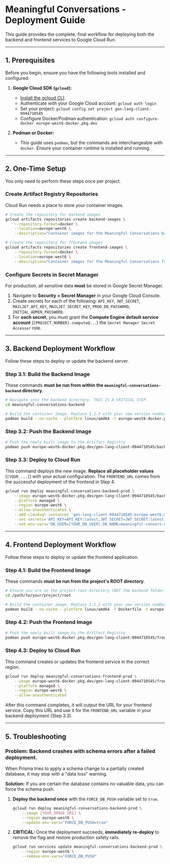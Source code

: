# Meaningful Conversations - Deployment Guide

This guide provides the complete, final workflow for deploying both the backend and frontend services to Google Cloud Run.

---

## 1. Prerequisites

Before you begin, ensure you have the following tools installed and configured:

1.  **Google Cloud SDK (`gcloud`):**
    *   [Install the gcloud CLI](https://cloud.google.com/sdk/docs/install).
    *   Authenticate with your Google Cloud account: `gcloud auth login`
    *   Set your project: `gcloud config set project gen-lang-client-0944710545`
    *   Configure Docker/Podman authentication: `gcloud auth configure-docker europe-west6-docker.pkg.dev`

2.  **Podman or Docker:**
    *   This guide uses `podman`, but the commands are interchangeable with `docker`. Ensure your container runtime is installed and running.

---

## 2. One-Time Setup

You only need to perform these steps once per project.

### Create Artifact Registry Repositories

Cloud Run needs a place to store your container images.

```bash
# Create the repository for backend images
gcloud artifacts repositories create backend-images \
    --repository-format=docker \
    --location=europe-west6 \
    --description="Container images for the Meaningful Conversations backend"

# Create the repository for frontend images
gcloud artifacts repositories create frontend-images \
    --repository-format=docker \
    --location=europe-west6 \
    --description="Container images for the Meaningful Conversations frontend"
```

### Configure Secrets in Secret Manager

For production, all sensitive data **must** be stored in Google Secret Manager.

1.  Navigate to **Security > Secret Manager** in your Google Cloud Console.
2.  Create secrets for each of the following: `API_KEY`, `JWT_SECRET`, `MAILJET_API_KEY`, `MAILJET_SECRET_KEY`, `PROD_DB_PASSWORD`, `INITIAL_ADMIN_PASSWORD`.
3.  For **each secret**, you must grant the **Compute Engine default service account** (`[PROJECT_NUMBER]-compute@...`) the `Secret Manager Secret Accessor` role.

---

## 3. Backend Deployment Workflow

Follow these steps to deploy or update the backend server.

### Step 3.1: Build the Backend Image

These commands **must be run from within the `meaningful-conversations-backend` directory**.

```bash
# Navigate into the backend directory. THIS IS A CRITICAL STEP.
cd meaningful-conversations-backend

# Build the container image. Replace 1.1.3 with your new version number.
podman build --no-cache --platform linux/amd64 -t europe-west6-docker.pkg.dev/gen-lang-client-0944710545/backend-images/meaningful-conversations:1.1.3 .
```

### Step 3.2: Push the Backend Image

```bash
# Push the newly built image to the Artifact Registry
podman push europe-west6-docker.pkg.dev/gen-lang-client-0944710545/backend-images/meaningful-conversations:1.1.3
```

### Step 3.3: Deploy to Cloud Run

This command deploys the new image. **Replace all placeholder values** (`[YOUR_...]`) with your actual configuration. The `FRONTEND_URL` comes from the successful deployment of the frontend in Step 4.

```bash
gcloud run deploy meaningful-conversations-backend-prod \
    --image europe-west6-docker.pkg.dev/gen-lang-client-0944710545/backend-images/meaningful-conversations:1.1.3 \
    --platform managed \
    --region europe-west6 \
    --allow-unauthenticated \
    --add-cloudsql-instances 'gen-lang-client-0944710545:europe-west6:meaningful-convers-db-prod' \
    --set-secrets='API_KEY=API_KEY:latest,JWT_SECRET=JWT_SECRET:latest,MAILJET_API_KEY=MAILJET_API_KEY:latest,MAILJET_SECRET_KEY=MAILJET_SECRET_KEY:latest,DB_PASSWORD=PROD_DB_PASSWORD:latest,INITIAL_ADMIN_PASSWORD=INITIAL_ADMIN_PASSWORD:latest' \
    --set-env-vars='DB_USER=[YOUR_DB_USER],DB_NAME=meaningful-convers-db-prod,INSTANCE_UNIX_SOCKET=/cloudsql/gen-lang-client-0944710545:europe-west6:meaningful-convers-db-prod,ENVIRONMENT_TYPE=production,FRONTEND_URL=[YOUR_PRODUCTION_FRONTEND_URL],MAILJET_SENDER_EMAIL=[YOUR_VERIFIED_MAILJET_EMAIL],INITIAL_ADMIN_EMAIL=[YOUR_ADMIN_EMAIL]'
```

---

## 4. Frontend Deployment Workflow

Follow these steps to deploy or update the frontend application.

### Step 4.1: Build the Frontend Image

These commands **must be run from the project's ROOT directory**.

```bash
# Ensure you are in the project root directory (NOT the backend folder)
cd /path/to/your/project/root

# Build the container image. Replace 1.1.3 with your new version number.
podman build --no-cache --platform linux/amd64 -f Dockerfile -t europe-west6-docker.pkg.dev/gen-lang-client-0944710545/frontend-images/meaningful-conversations:1.1.3 .
```

### Step 4.2: Push the Frontend Image

```bash
# Push the newly built image to the Artifact Registry
podman push europe-west6-docker.pkg.dev/gen-lang-client-0944710545/frontend-images/meaningful-conversations:1.1.3
```

### Step 4.3: Deploy to Cloud Run

This command creates or updates the frontend service in the correct region.

```bash
gcloud run deploy meaningful-conversations-frontend-prod \
    --image europe-west6-docker.pkg.dev/gen-lang-client-0944710545/frontend-images/meaningful-conversations:1.1.3 \
    --platform managed \
    --region europe-west6 \
    --allow-unauthenticated
```
After this command completes, it will output the URL for your frontend service. Copy this URL and use it for the `FRONTEND_URL` variable in your backend deployment (Step 3.3).

---

## 5. Troubleshooting

### Problem: Backend crashes with schema errors after a failed deployment.

When Prisma tries to apply a schema change to a partially created database, it may stop with a "data loss" warning.

**Solution:** If you are certain the database contains no valuable data, you can force the schema push.
1.  **Deploy the backend once** with the `FORCE_DB_PUSH` variable set to `true`.
    ```bash
    gcloud run deploy meaningful-conversations-backend-prod \
        --image [YOUR_IMAGE_URI] \
        --region europe-west6 \
        --update-env-vars="FORCE_DB_PUSH=true"
    ```
2.  **CRITICAL:** Once the deployment succeeds, **immediately re-deploy** to remove the flag and restore production safety rails.
    ```bash
    gcloud run services update meaningful-conversations-backend-prod \
        --region europe-west6 \
        --remove-env-vars="FORCE_DB_PUSH"
    ```
